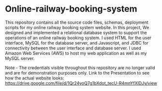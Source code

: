 # Online-railway-booking-system
This repository contains all the source code files, schemas, deployment scripts for my online railway booking system website.
In this project, We designed and implemented a relational database system to support the operations of an online railway booking system. I used HTML for the user interface, MySQL for the database server, and Javascript, and JDBC for connectivity between the user interface and database server. I used Amazon Web Services (AWS) to host my web application as well as my MySQL server. 

Note -  The credentials visible throughout this repository are no longer valid and are for demonstration purposes only.
Link to the Presentation to see how the actual website looks: https://drive.google.com/file/d/1Qr24yoQ7g1bXdot_tecU-R4mnYfXlDJy/view
